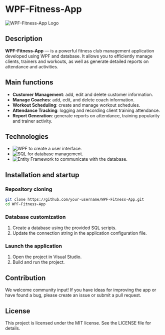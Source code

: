 # WPF-Fitness-App

![WPF-Fitness-App Logo](https://brandslogos.com/wp-content/uploads/images/large/sports-logo.png)

## Description

**WPF-Fitness-App** — is a powerful fitness club management application developed using WPF and database. It allows you to efficiently manage clients, trainers and workouts, as well as generate detailed reports on attendance and activities.

## Main functions

- **Customer Management**: add, edit and delete customer information.
- **Manage Coaches**: add, edit, and delete coach information.
- **Workout Scheduling**: create and manage workout schedules.
- **Attendance Tracking**: logging and recording client training attendance.
- **Report Generation**: generate reports on attendance, training popularity and trainer activity.

## Technologies

- ![WPF](https://img.shields.io/badge/-WPF-blue) to create a user interface.
- ![SQL](https://img.shields.io/badge/-SQL-lightgrey) for database management.
- ![Entity Framework](https://img.shields.io/badge/-Entity%20Framework-green) to communicate with the database.

## Installation and startup

### Repository cloning

```bash
git clone https://github.com/your-username/WPF-Fitness-App.git
cd WPF-Fitness-App
```

### Database customization

1. Create a database using the provided SQL scripts.
2. Update the connection string in the application configuration file.

### Launch the application

1. Open the project in Visual Studio.
2. Build and run the project.

## Contribution

We welcome community input! If you have ideas for improving the app or have found a bug, please create an issue or submit a pull request.

## License

This project is licensed under the MIT license. See the LICENSE file for details.
